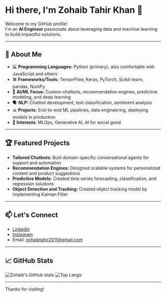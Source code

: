 # Hi there, I'm Zohaib Tahir Khan 👋

Welcome to my GitHub profile!  
I'm an **AI Engineer** passionate about leveraging data and machine learning to build impactful solutions.

---

## 🧠 About Me

- 💻 **Programming Languages:** Python (primary), also comfortable with JavaScript and others
- 🛠️ **Frameworks/Tools:** TensorFlow, Keras, PyTorch, Scikit-learn, pandas, NumPy
- 🤖 **AI/ML Focus:** Custom chatbots, recommendation engines, predictive modeling, and deep learning
- 🗣️ **NLP:** Chatbot development, text classification, sentiment analysis
- 📊 **Projects:** End-to-end ML pipelines, data engineering, deploying models in production
- 🚀 **Interests:** MLOps, Generative AI, AI for social good

---

## 🏆 Featured Projects

- **Tailored Chatbots:** Built domain-specific conversational agents for support and automation
- **Recommendation Engines:** Designed scalable systems for personalized content and product suggestions
- **Predictive Models:** Created time series forecasting, classification, and regression solutions
- **Object Detection and Tracking:** Created object tracking model by implementing Kalman Filter

---

## 📫 Let's Connect

- [LinkedIn](https://www.linkedin.com/in/muhammad-zohaib-tahir/)
- [Instagram](https://instagram.com/zohaibt._.khan)
- Email: zohaibtahir2011@gmail.com

---

## 📈 GitHub Stats

![Zohaib's GitHub stats](https://github-readme-stats.vercel.app/api?username=zohaibtahirkhan&show_icons=true&theme=radical)
![Top Langs](https://github-readme-stats.vercel.app/api/top-langs/?username=zohaibtahirkhan&layout=compact&theme=radical)

---

Thanks for visiting!  
